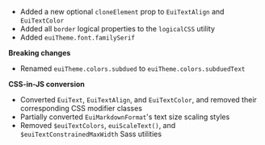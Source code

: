 - Added a new optional `cloneElement` prop to `EuiTextAlign` and `EuiTextColor`
- Added all `border` logical properties to the `logicalCSS` utility
- Added `euiTheme.font.familySerif`

**Breaking changes**

- Renamed `euiTheme.colors.subdued` to `euiTheme.colors.subduedText`

**CSS-in-JS conversion**

- Converted `EuiText`, `EuiTextAlign`, and `EuiTextColor`, and removed their corresponding CSS modifier classes
- Partially converted `EuiMarkdownFormat`'s text size scaling styles
- Removed `$euiTextColors`, `euiScaleText()`, and `$euiTextConstrainedMaxWidth` Sass utilities
